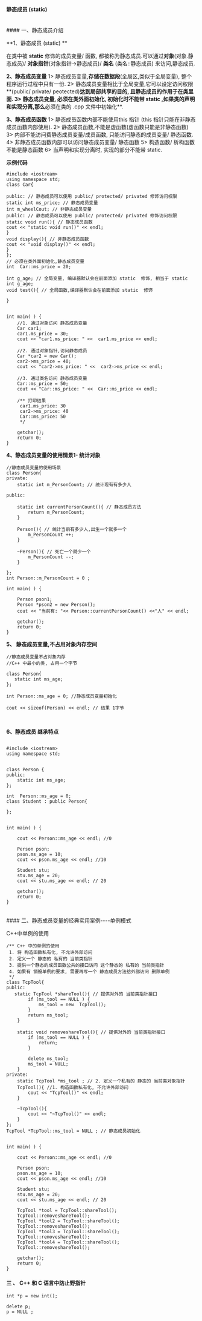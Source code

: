 #### 静态成员 (static)


<br>
#### 一、静态成员介绍

**1、静态成员 (static) **

在类中被 **static** 修饰的成员变量/ 函数, 都被称为静态成员.可以通过**对象**(对象.静态成员)/ **对象指针**(对象指针->静态成员)/ **类名** (类名::静态成员) 来访问,静态成员.


**2、静态成员变量**
1> 静态成员变量,**存储在数据段**(全局区,类似于全局变量), 整个程序运行过程中只有一份.
2> 静态成员变量相比于全局变量,它可以设定访问权限**(public/ private/ peotected)**达到局部共享的目的, 且静态成员的作用于在类里面.
3> 静态成员变量, **必须在类外面初始化**, 初始化时不能带 static ,如果类的声明和实现分离,那么**必须在类的 .cpp 文件中初始化**.




**3、静态成员函数**
1> 静态成员函数内部不能使用this 指针 (this 指针只能在非静态成员函数内部使用).
2> 静态成员函数,不能是虚函数(虚函数只能是非静态函数)
3> 内部不能访问费静态成员变量/成员函数, 只能访问静态的成员变量/ 静态函数.
4> 非静态成员函数内部可以访问静态成员变量/ 静态函数
5> 构造函数/ 析构函数不能是静态函数
6> 当声明和实现分离时, 实现的部分不能带 static.




**示例代码**
```
#include <iostream>
using namespace std;
class Car{

public: // 静态成员可以使用 public/ protected/ privated 修饰访问权限
static int ms_price; // 静态成员变量
int m_wheelCout; // 非静态成员变量
public: // 静态成员可以使用 public/ protected/ privated 修饰访问权限
static void run(){ // 静态成员函数
cout << "static void run()" << endl;
}
void display(){ // 非静态成员函数
cout << "void display()" << endl;
}
};
// 必须在类外面初始化,静态成员变量
int  Car::ms_price = 20;

int g_age; // 全局变量, 编译器默认会在前面添加 static  修饰, 相当于 static int g_age;
void test(){ // 全局函数,编译器默认会在前面添加 static  修饰
    
}


int main( ) {
    //1. 通过对象访问 静态成员变量
    Car car1;
    car1.ms_price = 30;
    cout << "car1.ms_price: " <<  car1.ms_price << endl;
    
    //2. 通过对象指针,访问静态成员
    Car *car2 = new Car();
    car2->ms_price = 40;
    cout << "car2->ms_price: " <<  car2->ms_price << endl;
    
    //3. 通过类名访问 静态成员变量
    Car::ms_price = 50;
    cout << "Car::ms_price: " <<  Car::ms_price << endl;
    
    /** 打印结果
     car1.ms_price: 30
     car2->ms_price: 40
     Car::ms_price: 50
     */
    
    getchar();
    return 0;
}
```





**4、静态成员变量的使用情景1- 统计对象**

```
//静态成员变量的使用场景
class Person{
private:
    static int m_PersonCount; // 统计现有有多少人
    
public:
    
    static int currentPersonCount(){ // 静态成员方法
        return m_PersonCount;
    }
    
    Person(){ // 统计当前有多少人,出生一个就多一个
        m_PersonCount ++;
    }
    
    ~Person(){ // 死亡一个就少一个
        m_PersonCount --;
    }
    
};
int Person::m_PersonCount = 0 ;

int main( ) {
  
    Person pson1;
    Person *pson2 = new Person();
    cout << "当前有: "<< Person::currentPersonCount() <<"人" << endl;
    
    getchar();
    return 0;
}
```



**5、 静态成员变量,不占用对象内存空间**
 
```
//静态成员变量不占对象内存
//C++ 中最小的类, 占用一个字节

class Person{
   static int ms_age;
};

int Person::ms_age = 0; //静态成员变量初始化

cout << sizeof(Person) << endl; // 结果 1字节
```

<br>

**6、静态成员 继承特点**

```

#include <iostream>
using namespace std;


class Person {
public:
    static int ms_age;
};

int  Person::ms_age = 0;
class Student : public Person{
    
};


int main( ) {
  
    cout << Person::ms_age << endl; //0
    
    Person pson;
    pson.ms_age = 10;
    cout << pson.ms_age << endl; //10
    
    Student stu;
    stu.ms_age = 20;
    cout << stu.ms_age << endl; // 20
    
    getchar();
    return 0;
}

```




<br>
#### 二、静态成员变量的经典实用案例----单例模式


C++中单例的使用
```
/** C++ 中的单例的使用
 1. 将 构造函数私有化, 不允许外部访问
 2. 定义一个 静态的 私有的 当前类指针
 3. 提供一个静态的成员函数公共的接口访问 这个静态的 私有的 当前类指针
 4. 如果有 销毁单例的要求, 需要再写一个 静态成员方法给外部访问 删除单例
 */
class TcpTool{
public:
   static TcpTool *shareTool(){ // 提供对外的 当前类指针接口
        if (ms_tool == NULL ) {
            ms_tool = new  TcpTool();
        }
        return ms_tool;
    }
    
    static void removeshareTool(){ // 提供对外的 当前类指针接口
        if (ms_tool == NULL ) {
            return;
        }
      
        delete ms_tool;
        ms_tool = NULL;
    }
private:
    static TcpTool *ms_tool ; // 2. 定义一个私有的 静态的 当前类对象指针
    TcpTool(){ //1. 构造函数私有化, 不允许外部访问
        cout << "TcpTool()" << endl;
    }
    
    ~TcpTool(){
        cout << "~TcpTool()" << endl;
    }
};
TcpTool *TcpTool::ms_tool = NULL ; // 静态成员初始化


int main( ) {
  
    cout << Person::ms_age << endl; //0
    
    Person pson;
    pson.ms_age = 10;
    cout << pson.ms_age << endl; //10
    
    Student stu;
    stu.ms_age = 20;
    cout << stu.ms_age << endl; // 20
    
    TcpTool *tool = TcpTool::shareTool();
    TcpTool::removeshareTool();
    TcpTool *tool2 = TcpTool::shareTool();
    TcpTool::removeshareTool();
    TcpTool *tool3 = TcpTool::shareTool();
    TcpTool::removeshareTool();
    TcpTool *tool4 = TcpTool::shareTool();
    TcpTool::removeshareTool();
    
    getchar();
    return 0;
}
```



#### 三 、 C++ 和 C 语言中防止野指针
```
int *p = new int();

delete p;
p = NULL ;
```
